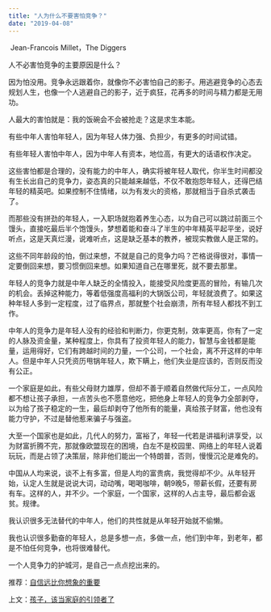 ```yaml
---
title: "人为什么不要害怕竞争？"
date: "2019-04-08"
---
```


 Jean-Francois Millet，The Diggers

  

人不必害怕竞争的主要原因是什么？

因为怕没用。竞争永远跟着你，就像你不必害怕自己的影子。用逃避竞争的心态去规划人生，也像一个人逃避自己的影子，近于疯狂，花再多的时间与精力都是无用功。

人最大的害怕就是：我的饭碗会不会被抢走？这是求生本能。

有些中年人害怕年轻人，因为年轻人体力强、负担少，有更多的时间试错。

有些年轻人害怕中年人，因为中年人有资本，地位高，有更大的话语权作决定。

这些害怕都是合理的，没有能力的中年人，确实将被年轻人取代，你半生时间都没有生长出自己的竞争力，姿态真的只能越来越低，不仅不敢抱怨年轻人，还得巴结年轻的精英吧。如果控制不住情绪，以为有发火的资格，那就相当于自杀式袭击了。

而那些没有拼劲的年轻人，一入职场就抱着养生心态，以为自己可以跳过前面三个馒头，直接吃最后半个饱馒头，梦想着能和奋斗了半生的中年精英平起平坐，说好听点，这是天真烂漫，说难听点，这是缺乏基本的教养，被现实教做人是正常的。

这些不同年龄段的怕，倒过来想，不就是自己的竞争力吗？芒格说得很对，事情一定要倒回来想，要习惯倒回来想。如果知道自己在哪里死，就不要去那里。

年轻人的竞争力就是中年人缺乏的全情投入，能接受风险度更高的冒险，有输几次的机会。丢掉这种能力，等着低强度高福利的大锅饭公司，年轻就浪费了。如果这种年轻人多到一定程度，过了临界点，那就整个社会崩溃，所有年轻人都找不到工作。

中年人的竞争力是年轻人没有的经验和判断力，你更克制，效率更高，你有了一定的人脉及资金量，某种程度上，你具有了投资年轻人的能力，智慧与金钱都是能量，运用得好，它们有跨越时间的力量，一个公司，一个社会，离不开这样的中年人。但是中年人只凭资历甩锅年轻人，欺下瞒上，他们失业是应该的，否则反而没有公正。

一个家庭是如此，有些父母财力雄厚，但却不善于顺着自然做代际分工，一点风险都不想让孩子承担，一点苦头也不愿意他吃，把他身上年轻人的竞争力全部剥夺，以为给了孩子稳定的一生，最后却剥夺了他所有的能量，真给孩子财富，他也没有能力守护，不过是替他惹来骗子与强盗。

大至一个国家也是如此，几代人的努力，富裕了，年轻一代若是讲福利讲享受，以为财富折腾不完，那就像欧盟现在的困境，白左不是校园里、网络上的年轻人说着玩玩，而是占领了决策层，除非他们能出一个特朗普，否则，慢慢沉沦是难免的。

中国从人均来说，谈不上有多富，但是人均的富贵病，我觉得却不少。从年轻开始，认定人生就是说说大词，动动嘴，喝喝咖啡，朝9晚5，带薪长假，还要有房有车。这样的人，并不少。一个家庭，一个国家，这样的人占主导，最后都会返贫。规律。

我认识很多无法替代的中年人，他们的共性就是从年轻开始就不偷懒。

我也认识很多勤奋的年轻人，总是多想一点，多做一点，他们到中年，到老年，都是不怕任何竞争，也将很难替代。

一个人竞争力的护城河，是自己一点点挖出来的。

  

推荐：[自信远比你想象的重要](http://mp.weixin.qq.com/s?__biz=MjM5NDU0Mjk2MQ==&mid=2651632910&idx=1&sn=164dc9a9bbfa3dc63ceb822c82f5abe1&chksm=bd7e31108a09b806043a0029ede666a071f0389b93bf2df738b1f976088f3910c16b161b9ffc&scene=21#wechat_redirect)  

上文：[孩子，该当家庭的引领者了](http://mp.weixin.qq.com/s?__biz=MjM5NDU0Mjk2MQ==&mid=2651633119&idx=1&sn=ad71fdbb289972dff1391f6db6be392c&chksm=bd7e31c18a09b8d710a3d552f407d6e99afc615448484fb5ca77d18373007a15aad4fb85a54c&scene=21#wechat_redirect)
